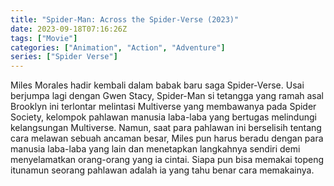 ```yaml
---
title: "Spider-Man: Across the Spider-Verse (2023)"
date: 2023-09-18T07:16:26Z
tags: ["Movie"]
categories: ["Animation", "Action", "Adventure"]
series: ["Spider Verse"]
---
```


Miles Morales hadir kembali dalam babak baru saga Spider-Verse. Usai berjumpa lagi dengan Gwen Stacy, Spider-Man si tetangga yang ramah asal Brooklyn ini terlontar melintasi Multiverse yang membawanya pada Spider Society, kelompok pahlawan manusia laba-laba yang bertugas melindungi kelangsungan Multiverse. Namun, saat para pahlawan ini berselisih tentang cara melawan sebuah ancaman besar, Miles pun harus beradu dengan para manusia laba-laba yang lain dan menetapkan langkahnya sendiri demi menyelamatkan orang-orang yang ia cintai. Siapa pun bisa memakai topeng itunamun seorang pahlawan adalah ia yang tahu benar cara memakainya.

<mux-player stream-type="on-demand"
  src="https://kp3d-my.sharepoint.com/personal/ryoo_kp3d_onmicrosoft_com/_layouts/15/download.aspx?share=EfRnCDuFOzRIhmnfcUjCNFYBVogFe1pGo0Jr9zgqnSvt3Q" metadata-video-title="Spider-Man: Across the Spider-Verse (2023)" prefer-playback="mse" controls>
  </mux-player>
  
  
  <script src="https://cdn.jsdelivr.net/npm/@mux/mux-player"></script>
  
 <script id="5w01IeJm9RH6VJ4fCPHFhLoDE01R015lP01K6Vgsb3LHzDE" type="application/ld+json">
 {
  "@context": "https://schema.org/",
  "@type": "VideoObject",
  "name": "Spider-Man: Across the Spider-Verse",
  "contentUrl": "https://stream.mux.com/5w01IeJm9RH6VJ4fCPHFhLoDE01R015lP01K6Vgsb3LHzDE.m3u8",
  "thumbnailUrl": "https://www.themoviedb.org/t/p/original/vDJE7JPnPc6fJBMBXdSltYM6yL6.jpg?width=314&fit_mode=preserve&time=25",
  "uploadDate": "2023-09-18T07:16:26Z",
}

</script>
